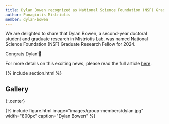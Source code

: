 ```yaml
---
title: Dylan Bowen recognized as National Science Foundation (NSF) Graduate Research Fellow
author: Panagiotis Mistriotis
member: dylan-bowen
---
```


We are delighted to share that Dylan Bowen, a second-year doctoral student and graduate research in Mistriotis Lab, was named National Science Foundation (NSF) Graduate Research Fellow for 2024.

Congrats Dylan!🎉

For more details on this exciting news, please read the full article [here](https://eng.auburn.edu/news/2023/11/phi-kappa-phi-honor-society-awards-have-chemical-engineering-flavor).

{% include section.html %}

## Gallery

{:.center}

{%
  include figure.html
  image="images/group-members/dylan.jpg"
  width="800px"
  caption="Dylan Bowen"
%}

